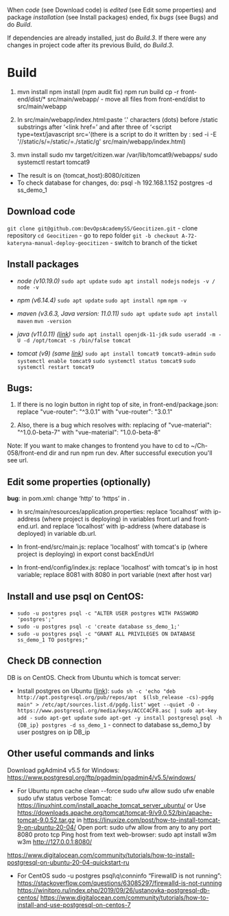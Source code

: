 When *code* (see Download code) is *edited* (see Edit some properties) and package *installation* (see Install packages) ended, fix *bugs* (see Bugs) and do *Build*.

If dependencies are already installed, just do *Build.3*.
If there were any changes in project code after its previous Build, do *Build.3*.

# Build

1. mvn install
npm install
(npm audit fix)
npm run build
cp -r front-end/dist/* src/main/webapp/ - move all files from front-end/dist to src/main/webapp

2. In src/main/webapp/index.html:paste ‘.' characters (dots) before /static substrings after ‘<link href=’ and after three of ‘<script type=text/javascript src=’(there is a script  to do it written by : sed -i -E '//static/s/=/static/=./static/g' src/main/webapp/index.html)

3. mvn install
sudo mv target/citizen.war /var/lib/tomcat9/webapps/
sudo systemctl restart tomcat9

- The result is on {tomcat_host}:8080/citizen
- To check database for changes, do:
    psql -h 192.168.1.152 postgres -d ss_demo_1

## Download code

`git clone git@github.com:DevOpsAcademySS/Geocitizen.git` - clone repository
`cd Geocitizen` - go to repo folder
`git -b checkout A-72-kateryna-manual-deploy-geocitizen` - switch to branch of the ticket

## Install packages

- *node (v10.19.0)*
`sudo apt update`
`sudo apt install nodejs`
`nodejs -v / node -v`

- *npm (v6.14.4)*
`sudo apt update`
`sudo apt install npm`
`npm -v`

- *maven (v3.6.3, Java version: 11.0.11)*
`sudo apt update`
`sudo apt install maven`
`mvn -version`

- *java (v11.0.11) ([link](https://linuxize.com/post/how-to-install-tomcat-9-on-ubuntu-20-04/))*
`sudo apt install openjdk-11-jdk`
`sudo useradd -m -U -d /opt/tomcat -s /bin/false tomcat`

- *tomcat (v9) (same [link](https://linuxize.com/post/how-to-install-tomcat-9-on-ubuntu-20-04/))*
`sudo apt install tomcat9 tomcat9-admin`
`sudo systemctl enable tomcat9`
`sudo systemctl status tomcat9`
`sudo systemctl restart tomcat9`

## Bugs:

1. If there is no login button in right top of site, in front-end/package.json:
replace "vue-router": "^3.0.1"
with "vue-router": "3.0.1"

2. Also, there is a bug which resolves with:
replacing of "vue-material": "^1.0.0-beta-7"
with "vue-material": "1.0.0-beta-8"

Note:
If you want to make changes to frontend you have to cd to ~/Ch-058/front-end dir and run npm run dev. After successful execution you'll see url.

## Edit some properties (optionally)

**bug**: in pom.xml: change ‘http’ to ‘https’ in <repositories><repository><url>.

- In src/main/resources/application.properties:
replace ‘localhost’ with ip-address (where project is deploying) in variables front.url and front-end.url.
and replace ‘localhost’ with ip-address (where database is deployed) in variable db.url.

- In front-end/src/main.js:
replace 'localhost' with tomcat's ip (where project is deploying) in export const backEndUrl

- In front-end/config/index.js:
replace 'localhost' with tomcat's ip in host variable;
replace 8081 with 8080 in port variable (next after host var)

## Install and use psql on CentOS: 

- `sudo -u postgres psql -c "ALTER USER postgres WITH PASSWORD 'postgres';"`
- `sudo -u postgres psql -c 'create database ss_demo_1;'`
- `sudo -u postgres psql -c "GRANT ALL PRIVILEGES ON DATABASE ss_demo_1 TO postgres;"`

## Check DB connection

DB is on CentOS. Check from Ubuntu which is tomcat server:

- Install postgres on Ubuntu ([link](https://www.postgresql.org/download/linux/ubuntu/)):
`sudo sh -c 'echo "deb http://apt.postgresql.org/pub/repos/apt  $(lsb_release -cs)-pgdg main" > /etc/apt/sources.list.d/pgdg.list'`
`wget --quiet -O - https://www.postgresql.org/media/keys/ACCC4CF8.asc | sudo apt-key add -`
`sudo apt-get update`
`sudo apt-get -y install postgresql`
`psql -h {DB_ip} postgres -d ss_demo_1` - connect to database ss_demo_1 by user postgres on ip DB_ip

## Other useful commands and links

Download pgAdmin4 v5.5 for Windows: https://www.postgresql.org/ftp/pgadmin/pgadmin4/v5.5/windows/

- For Ubuntu
npm cache clean --force
sudo ufw allow
sudo ufw enable
sudo ufw status verbose
Tomcat: 
https://linuxhint.com/install_apache_tomcat_server_ubuntu/
or 
Use https://downloads.apache.org/tomcat/tomcat-9/v9.0.52/bin/apache-tomcat-9.0.52.tar.gz in https://linuxize.com/post/how-to-install-tomcat-9-on-ubuntu-20-04/
Open port:
sudo ufw allow from any to any port 8080 proto tcp
Ping host from text web-browser:
sudo apt install w3m
w3m http://127.0.0.1:8080/ 

https://www.digitalocean.com/community/tutorials/how-to-install-postgresql-on-ubuntu-20-04-quickstart-ru

- For CentOS
sudo -u postgres psql\q\conninfo
“FirewallD is not running”:  https://stackoverflow.com/questions/63085297/firewalld-is-not-running
https://winitpro.ru/index.php/2019/09/26/ustanovka-postgresql-db-centos/
https://www.digitalocean.com/community/tutorials/how-to-install-and-use-postgresql-on-centos-7
